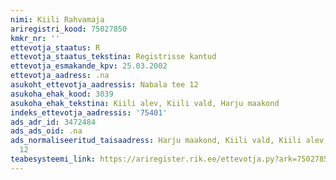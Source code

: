```yaml
---
nimi: Kiili Rahvamaja
ariregistri_kood: 75027850
kmkr_nr: ''
ettevotja_staatus: R
ettevotja_staatus_tekstina: Registrisse kantud
ettevotja_esmakande_kpv: 25.03.2002
ettevotja_aadress: .na
asukoht_ettevotja_aadressis: Nabala tee 12
asukoha_ehak_kood: 3039
asukoha_ehak_tekstina: Kiili alev, Kiili vald, Harju maakond
indeks_ettevotja_aadressis: '75401'
ads_adr_id: 3472484
ads_ads_oid: .na
ads_normaliseeritud_taisaadress: Harju maakond, Kiili vald, Kiili alev, Nabala tee
  12
teabesysteemi_link: https://ariregister.rik.ee/ettevotja.py?ark=75027850&ref=rekvisiidid
---
```

